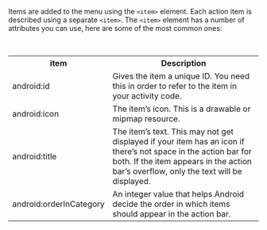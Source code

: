 Items are added to the menu using the `<item>` element. Each action item is described using a separate `<item>`. The `<item>` element has a number of attributes you can use, here are some of the most common ones:

<table style="width:100%">
  <tr>
    <th>item</th>
    <th>Description</th>
  </tr>
  <tr>
    <td>android:id</td>
    <td>Gives the item a unique ID. You need this in order to refer to the item in your activity code.
</td>
  </tr>
  <tr>
    <td>android:icon</td>
    <td>The item’s icon. This is a drawable or mipmap resource.</td>
  </tr>
  <tr>
    <td>android:title</td>
    <td>The item’s text. This may not get displayed if your item has an icon if there’s not space in the action bar for both. If the item appears in the action bar’s overflow, only the text will be displayed.
</td>
  </tr>
  <tr>
    <td>android:orderInCategory</td>
    <td>An integer value that helps Android decide the order in which items should appear in the action bar.

</td>
  </tr>
</table>